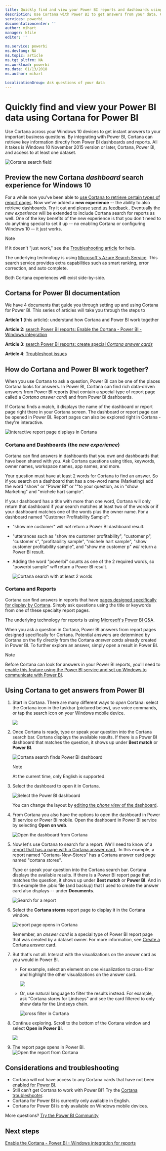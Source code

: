 ```yaml
---
title: Quickly find and view your Power BI reports and dashboards using Cortana
description: Use Cortana with Power BI to get answers from your data. Currently works with reports and dashboards.
services: powerbi
documentationcenter: ''
author: mihart
manager: kfile
editor: ''

ms.service: powerbi
ms.devlang: NA
ms.topic: article
ms.tgt_pltfrm: NA
ms.workload: powerbi
ms.date: 01/13/2018
ms.author: mihart

LocalizationGroup: Ask questions of your data
---
```

# Quickly find and view your Power BI data using Cortana for Power BI
Use Cortana across your Windows 10 devices to get instant answers to your important business questions. By integrating with Power BI, Cortana can retrieve key information directly from Power BI dashboards and reports. All it takes is Windows 10 November 2015 version or later, Cortana, Power BI, and access to at least one dataset.

![Cortana search field](media/service-cortana-intro/power-bi-cortana-searchbox.png)

## Preview the new Cortana *dashboard* search experience for Windows 10
For a while now you've been able to [use Cortana to retrieve certain types of report pages](service-cortana-answer-cards.md). Now we've added a **new experience** -- the ability to also retrieve dashboards. Try it out and please [send us feedback ](mailto:pbicortanasg@microsoft.com). Eventually the *new experience* will be extended to include Cortana search for reports as well.  One of the key benefits of the new experience is that you don't need to do anything special to set it up -- no enabling Cortana or configuring Windows 10  -- it just works.

> [!NOTE]
> If it doesn't "just work," see the [Troubleshooting article](service-cortana-troubleshoot.md) for help.
> 
> 

The underlying technology is using [Microsoft's Azure Search Service](). This search service provides extra capabilities such as smart ranking, error correction, and auto complete.

Both Cortana experiences will exist side-by-side.

## Cortana for Power BI documentation
We have 4 documents that guide you through setting up and using Cortana for Power BI. This series of articles will take you through the steps to

**Article 1** (this article): understand how Cortana and Power BI work together

**Article 2**: [search Power BI reports: Enable the Cortana - Power BI - Windows integration](service-cortana-enable.md)

**Article 3**: [search Power BI reports: create special *Cortana answer cards*](service-cortana-answer-cards.md)

**Article 4**: [Troubleshoot issues](service-cortana-troubleshoot.md)

## How do Cortana and Power BI work together?
When you use Cortana to ask a question, Power BI can be one of the places Cortana looks for answers. In Power BI, Cortana can find rich data-driven answers from Power BI reports (that contain a special type of report page called a *Cortana answer card*) and from Power BI dashboards.

If Cortana finds a match, it displays the name of the dashboard or report page right there in your Cortana screen. The dashboard or report page can be opened in Power BI. Report pages can also be explored right in Cortana - they're interactive.

![interactive report page displays in Cortana](media/service-cortana-intro/power-bi-report-cortana-s.png)

### Cortana and Dashboards (the *new experience*)
Cortana can find answers in dashboards that you own and dashboards that have been shared with you. Ask Cortana questions using titles, keywords, owner names, workspace names, app names, and more.

Your question must have at least 2 words for Cortana to find an answer. So if you search on a dashboard that has a one-word name (Marketing) add the word "show" or "Power BI" or "<owner name>"to your question, as in "show Marketing" and "michele hart sample". 

If your dashboard has a title with more than one word, Cortana will only return that dashboard if your search matches at least two of the words or if your dashboard matches one of the words plus the owner name. For a dashboard named "Customer Profitability Sample": 

* "show me customer" will *not* return a Power BI dashboard result.   
* "utterances such as "show me customer profitability", "customer p", "customer s", "profitability sample", "michele hart sample", "show customer profitability sample", and "show me customer p" *will* return a Power BI result.
* Adding the word "powerbi" counts as one of the 2 required words, so "powerbi sample" *will* return a Power BI result. 
  
    ![Cortana search with at least 2 words](media/service-cortana-intro/power-bi-cortana-2-words.png)

### Cortana and Reports
 Cortana can find answers in reports that have [pages designed specifically for display by Cortana](service-cortana-answer-cards.md). Simply ask questions using the title or keywords from one of these specialty report pages.  

The underlying technology for reports is using [Microsoft's Power BI Q&A](power-bi-q-and-a.md).

When you ask a question in Cortana, Power BI answers from report pages designed specifically for Cortana. Potential answers are determined by Cortana on the fly directly from the Cortana *answer cards* already created in Power BI.  To further explore an answer, simply open a result in Power BI.

> [!NOTE]
> Before Cortana can look for answers in your Power BI reports, you'll need to [enable this feature using the Power BI service and set up Windows to communicate with Power BI](service-cortana-enable.md).  
> 
> 

## Using Cortana to get answers from Power BI
1. Start in Cortana. There are many different ways to *open* Cortana: select the Cortana icon in the taskbar (pictured below), use voice commands, or tap the search icon on your Windows mobile device.
   
     ![](media/service-cortana-intro/power-bi-cortana-searchbox.png)
2. Once Cortana is ready, type or speak your question into the Cortana search bar. Cortana displays the available results. If there is a Power BI dashboard that matches the question, it shows up under **Best match** or **Power BI**.
   
     ![Cortana search finds Power BI dashboard](media/service-cortana-intro/power-bi-cortana-search-hr.png "Cortana finds a Power BI dashboard")
   
   > [!NOTE]
   > At the current time, only English is supported.
   > 
   > 
3. Select the dashboard to open it in Cortana.

    ![Select the Power BI dashboard](media/service-cortana-intro/power-bi-cortana-dashboard.png "Select the Power BI dashboard")

    You can change the layout by [editing the *phone view* of the dashboard](service-create-dashboard-mobile-phone-view.md). 

1. From Cortana you also have the options to open the dashboard in Power BI service or Power Bi mobile. Open the dashboard in Power BI service by selecting **Open on web**. 
   
   ![Open the dashboard from Cortana](media/service-cortana-intro/power-bi-dashboard-opens.png "Open the dashboard from Cortana")   
4. Now let's use Cortana to search for a report. We'll need to know of a [report that has a page with a Cortana answer card ](service-cortana-answer-cards.md). In this example, a report named "Cortana-New-Stores" has a Cortana answer card page named "cortana stores".  
   
     Type or speak your question into the Cortana search bar. Cortana displays the available results. If there is a Power BI report page that matches the question, it shows up under **Best match** or **Power BI**. And in this example the .pbix file (and backup) that I used to create the answer card also displays -- under **Documents**.
   
     ![Search for a report](media/service-cortana-intro/power-bi-cortana-search3-m.png "search for a report") 
5. Select the **Cortana stores** report page to display it in the Cortana window.
   
    ![report page opens in Cortana](media/service-cortana-intro/power-bi-report-cortana-opens.png "report page opens in Cortana")   
   
    Remember, an *answer card* is a special type of Power BI report page that was created by a dataset owner.  For more information, see [Create a Cortana answer card](service-cortana-answer-cards.md).
6. But that's not all. Interact with the visualizations on the answer card as you would in Power BI.
   
   * For example, select an element on one visualization to cross-filter and highlight the other visualizations on the answer card.
     
     ![](media/service-cortana-intro/power-bi-cortana-filtered-new.png)
   * Or, use natural language to filter the results instead.  For example, ask "Cortana stores for Lindseys" and see the card filtered to only show data for the Lindseys chain.
     
     ![cross filter in Cortana](media/service-cortana-intro/power-bi-cortana-filtered-2.png "cross-filter in Cortana")
7. Continue exploring. Scroll to the bottom of the Cortana window and select **Open in Power BI**.
   
     ![](media/service-cortana-intro/power-bi-cortana-open-new.png)
8. The report page opens in Power BI.    
     ![Open the report from Cortana](media/service-cortana-intro/power-bi-cortana-open2.png "Cortana answer card opens in Cortana search")

## Considerations and troubleshooting
* Cortana will not have access to any Cortana cards that have not been [enabled for Power BI](service-cortana-enable.md).
* Still can't get Cortana to work with Power BI?  Try the [Cortana troubleshooter](service-cortana-troubleshoot.md).
* Cortana for Power BI is currently only available in English.
* Cortana for Power BI is only available on Windows mobile devices.

More questions? [Try the Power BI Community](http://community.powerbi.com/)

## Next steps
[Enable the Cortana - Power BI - Windows integration for reports](service-cortana-enable.md)

